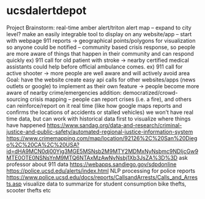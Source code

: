 # ucsdalertdepot

Project Brainstorm:
real-time amber alert/triton alert map – expand to city level?
make an easily integrable tool to display on any website/app – start with webpage
911 reports -> geographical points/polygons for visualization so anyone could be notified – community based crisis response, so people are more aware of things that happen in their community and can respond quickly
ex) 911 call for old patient with stroke -> nearby certified medical assistants could help before official ambulance comes.
ex) 911 call for active shooter -> more people are well aware and will actively avoid area
Goal: have the website create easy api calls for other websites/apps (news outlets or google) to implement as their own feature -> people become more aware of nearby crime/emergencies
addition: democratized/crowd-sourcing crisis mapping – people can report crises (i.e. a fire), and others can reinforce/report on it real time (like how google maps reports and confirms the locations of accidents or stalled vehicles)
we won’t have real time data, but can work with historical data first to visualize where things have happened
https://www.sandag.org/data-and-research/criminal-justice-and-public-safety/automated-regional-justice-information-system
https://www.crimemapping.com/map/location/92126%2C%20San%20Diego%2C%20CA%2C%20USA?id=dHA9MCN0dj00Yjg3MGE5MSNsb2M9MTY2MDMxNyNsbmc9NDIjcGw9MTE0OTE0NSNsYnM9MTQ6NTAxMzAwNyNsbj1Xb3JsZA%3D%3D
ask professor about 911 data
https://webapps.sandiego.gov/sdpdonline
https://police.ucsd.edu/alerts/index.html
NLP processing for police reports
https://www.police.ucsd.edu/docs/reports/CallsandArrests/Calls_and_Arrests.asp
visualize data to summarize for student consumption
bike thefts, scooter thefts etc

